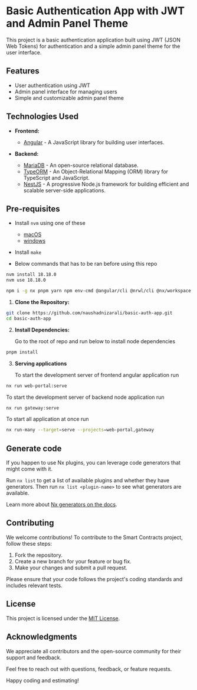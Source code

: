 # Basic Authentication App with JWT and Admin Panel Theme

This project is a basic authentication application built using JWT (JSON Web Tokens) for authentication and a simple admin panel theme for the user interface.

## Features

- User authentication using JWT
- Admin panel interface for managing users
- Simple and customizable admin panel theme

## Technologies Used

- **Frontend:**

  - [Angular](https://angular.io/) - A JavaScript library for building user interfaces.

- **Backend:**
  - [MariaDB](https://mariadb.org/) - An open-source relational database.
  - [TypeORM](https://typeorm.io/) - An Object-Relational Mapping (ORM) library for TypeScript and JavaScript.
  - [NestJS](https://nestjs.com/) - A progressive Node.js framework for building efficient and scalable server-side applications.

## Pre-requisites

- Install `nvm` using one of these

  - [macOS](https://tecadmin.net/install-nvm-macos-with-homebrew/)
  - [windows](https://www.freecodecamp.org/news/nvm-for-windows-how-to-download-and-install-node-version-manager-in-windows-10/)

- Install `make`

- Below commands that has to be ran before using this repo

```bash
nvm install 18.18.0
nvm use 18.18.0

npm i -g nx pnpm yarn npm env-cmd @angular/cli @nrwl/cli @nx/workspace @nestjs/cli rimraf pm2 react
```

1. **Clone the Repository:**

```bash
git clone https://github.com/naushadnizarali/basic-auth-app.git
cd basic-auth-app
```

2. **Install Dependencies:**

   Go to the root of repo and run below to install node dependencies

```bash
pnpm install
```

3. **Serving applications**

   To start the development server of frontend angular application run

```bash
nx run web-portal:serve
```

To start the development server of backend node application run

```bash
nx run gateway:serve
```

To start all application at once run

```bash
nx run-many --target=serve --projects=web-portal,gateway
```

## Generate code

If you happen to use Nx plugins, you can leverage code generators that might come with it.

Run `nx list` to get a list of available plugins and whether they have generators. Then run `nx list <plugin-name>` to see what generators are available.

Learn more about [Nx generators on the docs](https://nx.dev/plugin-features/use-code-generators).

## Contributing

We welcome contributions! To contribute to the Smart Contracts project, follow these steps:

1. Fork the repository.
2. Create a new branch for your feature or bug fix.
3. Make your changes and submit a pull request.

Please ensure that your code follows the project's coding standards and includes relevant tests.

## License

This project is licensed under the [MIT License](LICENSE).

## Acknowledgments

We appreciate all contributors and the open-source community for their support and feedback.

Feel free to reach out with questions, feedback, or feature requests.

Happy coding and estimating!
